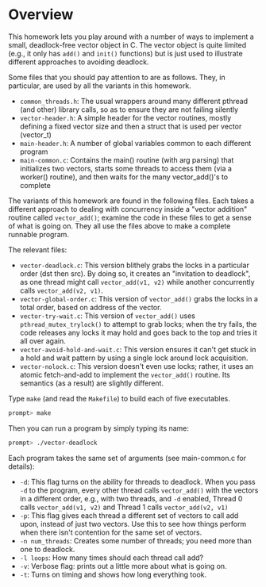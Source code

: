 # Overview

This homework lets you play around with a number of ways to implement
a small, deadlock-free vector object in C. The vector object is quite
limited (e.g., it only has `add()` and `init()` functions) but is just
used to illustrate different approaches to avoiding deadlock.

Some files that you should pay attention to are as follows. They, in
particular, are used by all the variants in this homework.

- `common_threads.h`: The usual wrappers around many different pthread (and other) library calls, so as to ensure they are not failing silently
- `vector-header.h`: A simple header for the vector routines, mostly defining a fixed vector size and then a struct that is used per vector (vector_t)
- `main-header.h`: A number of global variables common to each different program
- `main-common.c`: Contains the main() routine (with arg parsing) that initializes two vectors, starts some threads to access them (via a worker() routine), and then waits for the many vector_add()'s to complete

The variants of this homework are found in the following files. Each takes a
different approach to dealing with concurrency inside a "vector addition"
routine called `vector_add()`; examine the code in these files to get a sense of
what is going on. They all use the files above to make a complete runnable
program.

The relevant files:

- `vector-deadlock.c`: This version blithely grabs the locks in a particular order (dst then src). By doing so, it creates an "invitation to deadlock", as one thread might call `vector_add(v1, v2)` while another concurrently calls `vector_add(v2, v1)`.
- `vector-global-order.c`: This version of `vector_add()` grabs the locks in a total order, based on address of the vector.
- `vector-try-wait.c`: This version of `vector_add()` uses `pthread_mutex_trylock()` to attempt to grab locks; when the try fails, the code releases any locks it may hold and goes back to the top and tries it all over again.
- `vector-avoid-hold-and-wait.c`: This version ensures it can't get stuck in a hold and wait pattern by using a single lock around lock acquisition.
- `vector-nolock.c`: This version doesn't even use locks; rather, it uses an atomic fetch-and-add to implement the `vector_add()` routine. Its semantics (as a result) are slightly different.

Type `make` (and read the `Makefile`) to build each of five executables.

```sh
prompt> make
```

Then you can run a program by simply typing its name:

```sh
prompt> ./vector-deadlock
```

Each program takes the same set of arguments (see main-common.c for details):

- `-d`: This flag turns on the ability for threads to deadlock. When you pass `-d` to the program, every other thread calls `vector_add()` with the vectors in a different order, e.g., with two threads, and `-d` enabled, Thread 0 calls `vector_add(v1, v2)` and Thread 1 calls `vector_add(v2, v1)`
- `-p`: This flag gives each thread a different set of vectors to call add upon, instead of just two vectors. Use this to see how things perform when there isn't contention for the same set of vectors.
- `-n num_threads`: Creates some number of threads; you need more than one to deadlock.
- `-l loops`: How many times should each thread call add?
- `-v`: Verbose flag: prints out a little more about what is going on.
- `-t`: Turns on timing and shows how long everything took.
